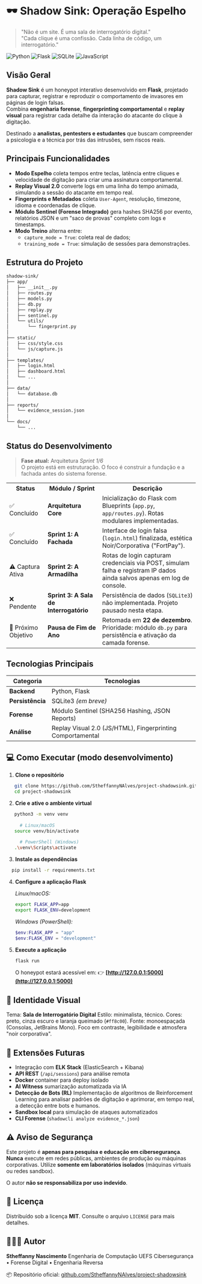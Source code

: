 # 🕶️ Shadow Sink: Operação Espelho

> "Não é um site. É uma sala de interrogatório digital."  
> "Cada clique é uma confissão. Cada linha de código, um interrogatório."

![Python](https://img.shields.io/badge/python-3.9%2B-blue.svg?style=for-the-badge&logo=python&logoColor=white)
![Flask](https://img.shields.io/badge/flask-000000.svg?style=for-the-badge&logo=flask&logoColor=white)
![SQLite](https://img.shields.io/badge/sqlite-07405e.svg?style=for-the-badge&logo=sqlite&logoColor=white)
![JavaScript](https://img.shields.io/badge/javascript-323330.svg?style=for-the-badge&logo=javascript&logoColor=F7DF1E)

## Visão Geral

**Shadow Sink** é um honeypot interativo desenvolvido em **Flask**, projetado para capturar, registrar e reproduzir o comportamento de invasores em páginas de login falsas.  
Combina **engenharia forense**, **fingerprinting comportamental** e **replay visual** para registrar cada detalhe da interação do atacante do clique à digitação.

Destinado a **analistas, pentesters e estudantes** que buscam compreender a psicologia e a técnica por trás das intrusões, sem riscos reais.

## Principais Funcionalidades

- **Modo Espelho** coleta tempos entre teclas, latência entre cliques e velocidade de digitação para criar uma assinatura comportamental.  
- **Replay Visual 2.0** converte logs em uma linha do tempo animada, simulando a sessão do atacante em tempo real.  
- **Fingerprints e Metadados** coleta `User-Agent`, resolução, timezone, idioma e coordenadas de clique.  
- **Módulo Sentinel (Forense Integrado)** gera hashes SHA256 por evento, relatórios JSON e um "saco de provas" completo com logs e timestamps.  
- **Modo Treino** alterna entre:
  - `capture_mode = True`: coleta real de dados;
  - `training_mode = True`: simulação de sessões para demonstrações.

## Estrutura do Projeto

```bash
shadow-sink/
├── app/
│   ├── __init__.py
│   ├── routes.py
│   ├── models.py
│   ├── db.py
│   ├── replay.py
│   ├── sentinel.py
│   └── utils/
│       └── fingerprint.py
│
├── static/
│   ├── css/style.css
│   └── js/capture.js
│
├── templates/
│   ├── login.html
│   ├── dashboard.html
│   └── ...
│
├── data/
│   └── database.db
│
├── reports/
│   └── evidence_session.json
│
└── docs/
    └── ...
```

## Status do Desenvolvimento

> **Fase atual:** Arquitetura *Sprint 1/6*  
> O projeto está em estruturação. O foco é construir a fundação e a fachada antes do sistema forense.

<table>
  <tr>
    <th>Status</th>
    <th>Módulo / Sprint</th>
    <th>Descrição</th>
  </tr>
  <tr>
    <td>✅ Concluído</td>
    <td><b>Arquitetura Core</b></td>
    <td>Inicialização do Flask com Blueprints (<code>app.py</code>, <code>app/routes.py</code>). Rotas modulares implementadas.</td>
  </tr>
  <tr>
    <td>✅ Concluído</td>
    <td><b>Sprint 1: A Fachada</b></td>
    <td>Interface de login falsa (<code>login.html</code>) finalizada, estética Noir/Corporativa ("FortPay").</td>
  </tr>
  <tr>
    <td>⚠️ Captura Ativa</td>
    <td><b>Sprint 2: A Armadilha</b></td>
    <td>Rotas de login capturam credenciais via POST, simulam falha e registram IP dados ainda salvos apenas em log de console.</td>
  </tr>
  <tr>
    <td>❌ Pendente</td>
    <td><b>Sprint 3: A Sala de Interrogatório</b></td>
    <td>Persistência de dados (<code>SQLite3</code>) não implementada. Projeto pausado nesta etapa.</td>
  </tr>
  <tr>
    <td>🎯 Próximo Objetivo</td>
    <td><b>Pausa de Fim de Ano</b></td>
    <td>Retomada em <b>22 de dezembro</b>. Prioridade: módulo <code>db.py</code> para persistência e ativação da camada forense.</td>
  </tr>
</table>

## Tecnologias Principais

| Categoria     | Tecnologias |
|----------------|-------------|
| **Backend** | Python, Flask |
| **Persistência** | SQLite3 *(em breve)* |
| **Forense** | Módulo Sentinel (SHA256 Hashing, JSON Reports) |
| **Análise** | Replay Visual 2.0 (JS/HTML), Fingerprinting Comportamental |

## 💻 Como Executar (modo desenvolvimento)

1. **Clone o repositório**

```bash
   git clone https://github.com/StheffannyNAlves/project-shadowsink.git
   cd project-shadowsink
```

2. **Crie e ative o ambiente virtual**

```bash
   python3 -m venv venv
   
     # Linux/macOS
   source venv/bin/activate        
   
     # PowerShell (Windows)
   .\venv\Scripts\activate
```

3. **Instale as dependências**

 ```bash
   pip install -r requirements.txt
```

4. **Configure a aplicação Flask**

   *Linux/macOS:*

   ```bash
   export FLASK_APP=app
   export FLASK_ENV=development
   ```

   *Windows (PowerShell):*

   ```powershell
   $env:FLASK_APP = "app"
   $env:FLASK_ENV = "development"
   ```

5. **Execute a aplicação**

   ```bash
   flask run
   ```

   O honeypot estará acessível em:
   👉 **[http://127.0.0.1:5000](http://127.0.0.1:5000)**

## 🎨 Identidade Visual

Tema: **Sala de Interrogatório Digital**
Estilo: minimalista, técnico.
Cores: preto, cinza escuro e laranja queimado (`#ff8c00`).
Fonte: monoespaçada (Consolas, JetBrains Mono).
Foco em contraste, legibilidade e atmosfera "noir corporativa".

## 🔮 Extensões Futuras

* Integração com **ELK Stack** (ElasticSearch + Kibana)
* **API REST** (`/api/sessions`) para análise remota
* **Docker** container para deploy isolado
* **AI Witness** sumarização automatizada via IA
* **Detecção de Bots (RL)** Implementação de algoritmos de Reinforcement Learning para analisar padrões de digitação e aprimorar, em tempo real, a detecção entre bots e humanos.
* **Sandbox local** para simulação de ataques automatizados
* **CLI Forense** (`shadowcli analyze evidence_*.json`)

## ⚠️ Aviso de Segurança

Este projeto é **apenas para pesquisa e educação em cibersegurança**.
**Nunca** execute em redes públicas, ambientes de produção ou máquinas corporativas.
Utilize **somente em laboratórios isolados** (máquinas virtuais ou redes sandbox).

O autor **não se responsabiliza por uso indevido**.

## 📜 Licença

Distribuído sob a licença **MIT**.
Consulte o arquivo `LICENSE` para mais detalhes.

## 👩🏿‍💻 Autor

**Stheffanny Nascimento**
Engenharia de Computação UEFS
Cibersegurança • Forense Digital • Engenharia Reversa

📦 Repositório oficial: [github.com/StheffannyNAlves/project-shadowsink](#)